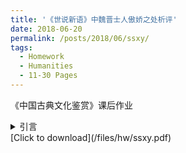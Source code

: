 ```yaml
---
title: '《世说新语》中魏晋士人傲娇之处析评'
date: 2018-06-20
permalink: /posts/2018/06/ssxy/
tags:
  - Homework
  - Humanities
  - 11-30 Pages
---
```


《中国古典文化鉴赏》课后作业
<details>
<summary>引言</summary>

《世说新语》是一部记载了魏晋时代社会百态的古籍，其中的故事既引人入胜由发人深思，从中
也可窥见魏晋士人的一些社交、生活习性。学术界对此研究颇多，但是却很少有关注魏晋士人傲娇
的研究。本文将傲娇分为举动新奇、互相打趣、比喻类比、心有傲气、坚守道义、引用典故、故意
夸张七个方面，并结合《世说新语》内容节选进行评述。在评述时，也加入了笔者的一些感慨和与
当今社会的比较。
</details>
[Click to download](/files/hw/ssxy.pdf)


